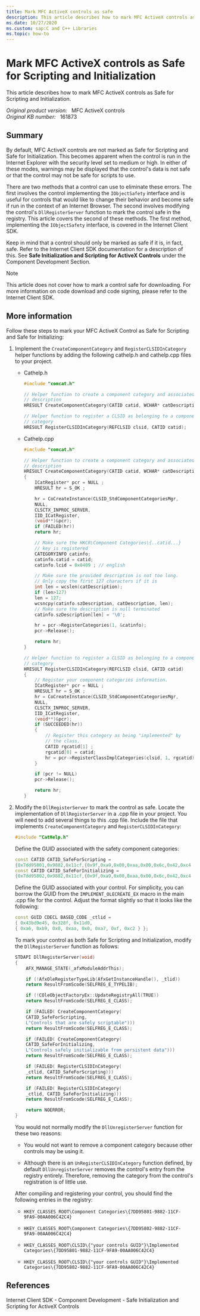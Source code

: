 ```yaml
---
title: Mark MFC ActiveX controls as safe
description: This article describes how to mark MFC ActiveX controls as safe for Scripting and Initialization.
ms.date: 10/27/2020
ms.custom: sap:C and C++ Libraries
ms.topic: how-to
---
```

# Mark MFC ActiveX controls as Safe for Scripting and Initialization

This article describes how to mark MFC ActiveX controls as Safe for Scripting and Initialization.

_Original product version:_ &nbsp; MFC ActiveX controls  
_Original KB number:_ &nbsp; 161873

## Summary

By default, MFC ActiveX controls are not marked as Safe for Scripting and Safe for Initialization. This becomes apparent when the control is run in the Internet Explorer with the security level set to medium or high. In either of these modes, warnings may be displayed that the control's data is not safe or that the control may not be safe for scripts to use.

There are two methods that a control can use to eliminate these errors. The first involves the control implementing the `IObjectSafety` interface and is useful for controls that would like to change their behavior and become safe if run in the context of an Internet Browser. The second involves modifying the control's `DllRegisterServer` function to mark the control safe in the registry. This article covers the second of these methods. The first method, implementing the `IObjectSafety` interface, is covered in the Internet Client SDK.

Keep in mind that a control should only be marked as safe if it is, in fact, safe. Refer to the Internet Client SDK documentation for a description of this. See **Safe Initialization and Scripting for ActiveX Controls** under the Component Development Section.

> [!NOTE]
> This article does not cover how to mark a control safe for downloading. For more information on code download and code signing, please refer to the Internet Client SDK.

## More information

Follow these steps to mark your MFC ActiveX Control as Safe for Scripting and Safe for Initializing:

1. Implement the `CreateComponentCategory` and `RegisterCLSIDInCategory` helper functions by adding the following cathelp.h and cathelp.cpp files to your project.

    - Cathelp.h

        ```cpp
        #include "comcat.h"

        // Helper function to create a component category and associated
        // description
        HRESULT CreateComponentCategory(CATID catid, WCHAR* catDescription);

        // Helper function to register a CLSID as belonging to a component
        // category
        HRESULT RegisterCLSIDInCategory(REFCLSID clsid, CATID catid);
        ```

    - Cathelp.cpp

        ```cpp
        #include "comcat.h"

        // Helper function to create a component category and associated
        // description
        HRESULT CreateComponentCategory(CATID catid, WCHAR* catDescription)
        {
            ICatRegister* pcr = NULL ;
            HRESULT hr = S_OK ;

            hr = CoCreateInstance(CLSID_StdComponentCategoriesMgr,
            NULL,
            CLSCTX_INPROC_SERVER,
            IID_ICatRegister,
            (void**)&pcr);
            if (FAILED(hr))
            return hr;

            // Make sure the HKCR\Component Categories\{..catid...}
            // key is registered
            CATEGORYINFO catinfo;
            catinfo.catid = catid;
            catinfo.lcid = 0x0409 ; // english

            // Make sure the provided description is not too long.
            // Only copy the first 127 characters if it is
            int len = wcslen(catDescription);
            if (len>127)
            len = 127;
            wcsncpy(catinfo.szDescription, catDescription, len);
            // Make sure the description is null terminated
            catinfo.szDescription[len] = '\0';

            hr = pcr->RegisterCategories(1, &catinfo);
            pcr->Release();

            return hr;
        }

        // Helper function to register a CLSID as belonging to a component
        // category
        HRESULT RegisterCLSIDInCategory(REFCLSID clsid, CATID catid)
        {
            // Register your component categories information.
            ICatRegister* pcr = NULL ;
            HRESULT hr = S_OK ;
            hr = CoCreateInstance(CLSID_StdComponentCategoriesMgr,
            NULL,
            CLSCTX_INPROC_SERVER,
            IID_ICatRegister,
            (void**)&pcr);
            if (SUCCEEDED(hr))
            {
                // Register this category as being "implemented" by
                // the class.
                CATID rgcatid[1] ;
                rgcatid[0] = catid;
                hr = pcr->RegisterClassImplCategories(clsid, 1, rgcatid);
            }

            if (pcr != NULL)
            pcr->Release();

            return hr;
        }
        ```

2. Modify the `DllRegisterServer` to mark the control as safe. Locate the implementation of `DllRegisterServer` in a .cpp file in your project. You will need to add several things to this .cpp file. Include the file that implements `CreateComponentCategory` and `RegisterCLSIDInCategory`:

    ```cpp
    #include "CatHelp.h"
    ```

    Define the GUID associated with the safety component categories:

    ```cpp
    const CATID CATID_SafeForScripting =
    {0x7dd95801,0x9882,0x11cf,{0x9f,0xa9,0x00,0xaa,0x00,0x6c,0x42,0xc4 }} ;
    const CATID CATID_SafeForInitializing =
    {0x7dd95802,0x9882,0x11cf,{0x9f,0xa9,0x00,0xaa,0x00,0x6c,0x42,0xc4 }} ;
    ```

    Define the GUID associated with your control. For simplicity, you can borrow the GUID from the `IMPLEMENT_OLECREATE_EX` macro in the main .cpp file for the control. Adjust the format slightly so that it looks like the following:

    ```cpp
    const GUID CDECL BASED_CODE _ctlid =
    { 0x43bd9e45, 0x328f, 0x11d0,
    { 0xa6, 0xb9, 0x0, 0xaa, 0x0, 0xa7, 0xf, 0xc2 } };
    ```

    To mark your control as both Safe for Scripting and Initialization, modify the `DllRegisterServer` function as follows:

    ```cpp
    STDAPI DllRegisterServer(void)
    {
        AFX_MANAGE_STATE(_afxModuleAddrThis);

        if (!AfxOleRegisterTypeLib(AfxGetInstanceHandle(), _tlid))
        return ResultFromScode(SELFREG_E_TYPELIB);

        if (!COleObjectFactoryEx::UpdateRegistryAll(TRUE))
        return ResultFromScode(SELFREG_E_CLASS);

        if (FAILED( CreateComponentCategory(
        CATID_SafeForScripting,
        L"Controls that are safely scriptable")))
        return ResultFromScode(SELFREG_E_CLASS);

        if (FAILED( CreateComponentCategory(
        CATID_SafeForInitializing,
        L"Controls safely initializable from persistent data")))
        return ResultFromScode(SELFREG_E_CLASS);

        if (FAILED( RegisterCLSIDInCategory(
        _ctlid, CATID_SafeForScripting)))
        return ResultFromScode(SELFREG_E_CLASS);

        if (FAILED( RegisterCLSIDInCategory(
        _ctlid, CATID_SafeForInitializing)))
        return ResultFromScode(SELFREG_E_CLASS);

        return NOERROR;
    }
    ```

    You would not normally modify the `DllUnregisterServer` function for these two reasons:

    - You would not want to remove a component category because other controls may be using it.

    - Although there is an `UnRegisterCLSIDInCategory` function defined, by default `DllUnregisterServer` removes the control's entry from the registry entirely. Therefore, removing the category from the control's registration is of little use.

    After compiling and registering your control, you should find the following entries in the registry:

    - `HKEY_CLASSES_ROOT\Component Categories\{7DD95801-9882-11CF-9FA9-00AA006C42C4}`

    - `HKEY_CLASSES_ROOT\Component Categories\{7DD95802-9882-11CF-9FA9-00AA006C42C4}`

    - `HKEY_CLASSES_ROOT\CLSID\{"your controls GUID"}\Implemented Categories\{7DD95801-9882-11CF-9FA9-00AA006C42C4}`

    - `HKEY_CLASSES_ROOT\CLSID\{"your controls GUID"}\Implemented Categories\{7DD95802-9882-11CF-9FA9-00AA006C42C4}`

## References

Internet Client SDK - Component Development - Safe Initialization and Scripting for ActiveX Controls
